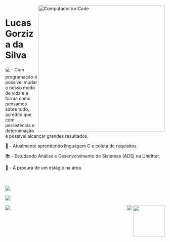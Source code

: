 <img src="https://raw.githubusercontent.com/MicaelliMedeiros/micaellimedeiros/master/image/computer-illustration.png" width="400px" align="right" alt="Computador iuriCode"/>

<h1> Lucas Gorziza da Silva </h1>

<p>💻 - Com programação é possível mudar o nosso modo de vida e a forma como pensamos sobre tudo, acredito que com persistência e determinação é possível alcançar grandes resultados.<p>

<p>🌱 - Atualmente aprendendo linguagem C e coleta de requisitos.</p>

<p>📚 - Estudando Análise e Desenvolvimento de Sistemas (ADS) na Uniritter.</p>

<p>💬 - À procura de um estágio na área. </p>

</p>
<br/>
<br/>


<a href="lucas.gorziza@gmail.com" alt="Gmail">
<img align="left" src="https://img.shields.io/badge/Gmail-D14836?style=for-the-badge&logo=gmail&logoColor=white" />
</a>
</p>
<br/>

<a href="https://www.linkedin.com/in/lucas-gorziza-da-silva-432662232/" alt="Linkedin">
<img align="left" src="https://img.shields.io/badge/LinkedIn-0077B5?style=for-the-badge&logo=linkedin&logoColor=white"/>
</a>
</p>
<br/>

<a href="https://www.instagram.com/lucas_gorziza/" alt="Instagram">
<img align="left" src="https://img.shields.io/badge/Instagram-E4405F?style=for-the-badge&logo=instagram&logoColor=white"/>
</a>


<a href="https://github.com/anuraghazra/github-redme-stats">
<img align="right" height="100" src="https://github-readme-stats.vercel.app/api?username=lucasgorzizas&hide=prs,issues&show_icons=true&theme=dracula"/>
</a>
&nbsp; &nbsp;
<a href="https://github-readme-stats.vercel.app/api/top-langs/?username=lucasgorzizas&theme=vision-friendly-dark">
<img align="right" src="https://github-readme-stats.vercel.app/api/top-langs/?username=lucasgorzizas&hide=css,java,ruby,starlark,objective-c&theme=dracula&langs_count=6"/>
